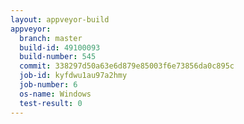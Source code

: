 ```yaml
---
layout: appveyor-build
appveyor:
  branch: master
  build-id: 49100093
  build-number: 545
  commit: 338297d50a63e6d879e85003f6e73856da0c895c
  job-id: kyfdwu1au97a2hmy
  job-number: 6
  os-name: Windows
  test-result: 0
---
```

